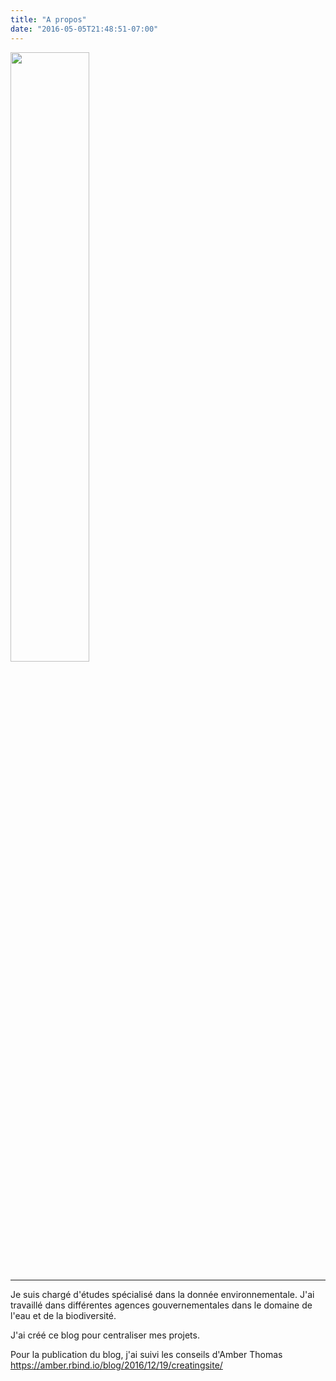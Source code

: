 ```yaml
---
title: "A propos"
date: "2016-05-05T21:48:51-07:00"
---
```

<img src="/img/about.jpg" height="50%" width="50%" > </img>
___
Je suis chargé d'études spécialisé dans la donnée environnementale. J'ai travaillé dans différentes agences gouvernementales dans le domaine de l'eau et de la biodiversité.

J'ai créé ce blog pour centraliser mes projets. 

Pour la publication du blog, j'ai suivi les conseils d'Amber Thomas   https://amber.rbind.io/blog/2016/12/19/creatingsite/
